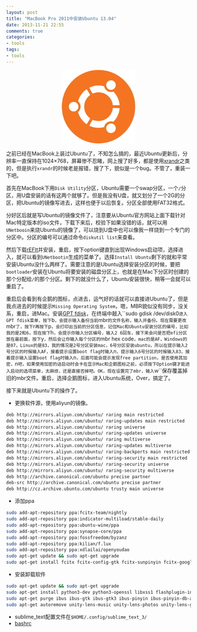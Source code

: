 ```yaml
---
layout: post
title: "MacBook Pro 2011中安装Ubuntu 13.04"
date: 2013-11-21 22:55
comments: true
categories: 
- tools
tags:
- tools
---
```

<center><p><img src="/images/logoubuntu.png" width="200" height="200" alt="ubuntu"></p></center>

之前已经在MacBook上装过Ubuntu了，不知怎么搞的，最近Ubuntu更新后，分辨率一直保持在1024×768，屏幕惨不忍睹，网上搜了好多，都是使用[xrandr](https://wiki.ubuntu.com/X/Config/Resolution)之类的，但是执行``xrandr``的时候老是报错，搜了下，貌似是一个bug。不管了，重装一下吧。

首先在MacBook下用``Disk Utility``分区，Ubuntu需要一个swap分区，一个``/``分区，用U盘安装的话有这两个就够了。但是我没有U盘，就又划分了一个2G的分区，把Ubuntu的镜像写进去，这样也便于以后恢复。分区全部使用FAT32格式。

分好区后就是写Ubuntu的镜像文件了，注意要从Ubuntu官方网站上面下载针对Mac特定版本的iso文件，下载下来后，校验下如果没错的话，就可以用``UNetbooin``来烧Ubuntu的镜像了，可以烧到U盘中也可以像我一样烧到一个专门的分区中。分区的编号可以通过命令``diskutil list``来查看。

<!-- more -->

然后下载[rEFIt](http://refit.sourceforge.net/)并安装，重启，按下option键直到出现Windows启动项，选择进入，就可以看到``UNetbootin``生成的菜单了。选择``Install Ubuntu``剩下的就和平常安装Ubuntu没什么两样了。需要注意的是Ubuntu选择安装分区的时候，要把``bootloader``安装在Ubuntu将要安装的磁盘分区上，也就是在Mac下分区时创建的那个分配给``/``的那个分区。剩下的就没什么了，Ubuntu安装很快，稍等一会就可以重启了。

重启后会看到有企鹅的图标，点进去，运气好的话就可以直接进Ubuntu了，但是我点进去的时候提示``Missing Operating System``，嗯，MBR貌似没有同步，没关系，重启，进Mac。安装[GPT fdisk]("http://sourceforge.net/projects/gptfdisk/")，在终端中敲入``sudo gdisk /dev/disk0``进入GPT fdisk菜单，按下``b``，会提示输入备份当前``mbr``的文件名称，输入并备份。现在需要更改``mbr``了，按下``r``再按下``p``，会打印出当前的分区信息，记住Mac和Ubuntu安装分区的编号，比如我的是2和6，现在按下``h``，会提示你输入分区编号，输入2 6回车，接下来会问是否把efi分区放在最前面，按下``y``，然后会让你输入每个分区的``mbr hex code``，mac的是AF，Windows的是07，Linux的是83，我的情况是2号分区安装mac，6号分区安装ubuntu，所以在提示输入2号分区的时候输入AF，接着提示设置boot flag时输入``n``，提示输入6号分区的时候输入83，接着提示输入设置boot flag时输入``n``，后面可能会提示发现free partition，是否使用其加密，``n``吧，如果使用加密的话启动时会卡在显示Mac和企鹅图标之前，必须按下Option键才能进入启动的选项菜单，太麻烦，还是直接否掉吧。OK，现在设置完了mbr，输入``w``保存覆盖掉旧的mbr文件。重启，选择企鹅图标，进入Ubuntu系统，Over，搞定了。

接下来就是Ubuntu下的操作了。

+ 更换软件源，使用aliyun的镜像。
```bash
deb http://mirrors.aliyun.com/ubuntu/ raring main restricted
deb http://mirrors.aliyun.com/ubuntu/ raring-updates main restricted
deb http://mirrors.aliyun.com/ubuntu/ raring universe
deb http://mirrors.aliyun.com/ubuntu/ raring-updates universe
deb http://mirrors.aliyun.com/ubuntu/ raring multiverse
deb http://mirrors.aliyun.com/ubuntu/ raring-updates multiverse
deb http://mirrors.aliyun.com/ubuntu/ raring-backports main restricted universe multiverse
deb http://mirrors.aliyun.com/ubuntu/ raring-security main restricted
deb http://mirrors.aliyun.com/ubuntu/ raring-security universe
deb http://mirrors.aliyun.com/ubuntu/ raring-security multiverse
deb http://archive.canonical.com/ubuntu precise partner
deb-src http://archive.canonical.com/ubuntu precise partner
deb http://cz.archive.ubuntu.com/ubuntu trusty main universe
```

+ 添加ppa
```bash
sudo add-apt-repository ppa:fcitx-team/nightly
sudo add-apt-repository ppa:indicator-multiload/stable-daily
sudo add-apt-repository ppa:ubuntu-wine/ppa
sudo add-apt-repository ppa:synapse-core/ppa
sudo add-apt-repository ppa:fossfreedom/byzanz
sudo add-apt-repository ppa:kilian/f.lux
sudo add-apt-repository ppa:xdlailai/openyoudao
sudo apt-get update && sudo apt-get upgrade
sudo apt-get install fcitx fcitx-config-gtk fcitx-sunpinyin fcitx-googlepinyin fcitx-module-cloudpinyin  fcitx-sogoupinyin fcitx-table-all indicator-multiload wine synapse byzanz fluxgui openyoudao mtp-tools mtpfs
```

+ 安装卸载软件
```bash 
sudo apt-get update && sudo apt-get upgrade
sudo apt-get install python3-dev python3-openssl libxss1 flashplugin-installer mplayer vim git-core tig xclip zathura unrar p7zip-full  p7zip-rar zip unzip rar chmsee bleachbit preload goldendict goldendict-wordnet tcpdump mtr curl nscd ack-grep meld pngquant
sudo apt-get purge ibus ibus-gtk ibus-gtk3 ibus-pinyin ibus-pinyin-db-android ibus-table
sudo apt-get autoremove unity-lens-music unity-lens-photos unity-lens-gwibber unity-lens-shopping unity-lens-video
```

+ sublime_text配置文件在``$HOME/.config/sublime_text_3/``
+ [bashrc](https://gist.github.com/flyfire/3a9edce243c45b28dadd)


